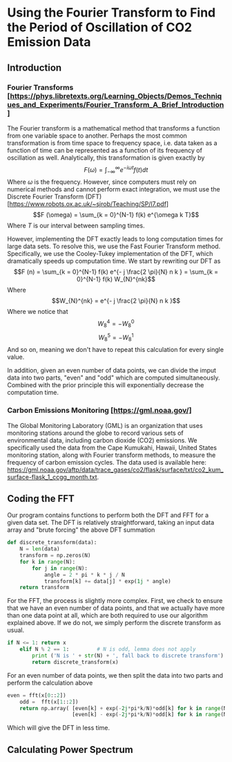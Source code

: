 # Using the Fourier Transform to Find the Period of Oscillation of CO2 Emission Data

## Introduction

### Fourier Transforms [https://phys.libretexts.org/Learning_Objects/Demos_Techniques_and_Experiments/Fourier_Transform_A_Brief_Introduction]
The Fourier transform is a mathematical method that transforms a function from one variable space to another. Perhaps the most common transformation is from time space to frequency space, i.e. data taken as a function of time can be represented as a function of its frequency of oscillation as well. Analytically, this transformation is given exactly by
$$F(\omega) = \int_{-\infty}^{\infty} e^{-i \omega t} f(t) dt$$
Where $\omega$ is the frequency. However, since computers must rely on numerical methods and cannot perform exact integration, we must use the Discrete Fourier Transform (DFT) [https://www.robots.ox.ac.uk/~sjrob/Teaching/SP/l7.pdf]
$$F (\omega) = \sum_{k = 0}^{N-1} f(k) e^{\omega k T}$$
Where $T$ is our interval between sampling times.

However, implementing the DFT exactly leads to long computation times for large data sets. To resolve this, we use the Fast Fourier Transform method. Specifically, we use the Cooley-Tukey implementation of the DFT, which dramatically speeds up computation time. We start by rewriting our DFT as
$$F (n) = \sum_{k = 0}^{N-1} f(k) e^{- j \frac{2 \pi}{N} n k } = \sum_{k = 0}^{N-1} f(k) W_{N}^{nk}$$
Where
$$W_{N}^{nk} = e^{- j \frac{2 \pi}{N} n k }$$
Where we notice that
$$W_8^4 = -W_8^0$$
$$W_8^5 = -W_8^1$$
And so on, meaning we don't have to repeat this calculation for every single value.

In addition, given an even number of data points, we can divide the imput data into two parts, "even" and "odd" which are computed simultaneously. Combined with the prior principle this will exponentially decrease the computation time.

### Carbon Emissions Monitoring [https://gml.noaa.gov/]

The Global Monitoring Laboratory (GML) is an organization that uses monitoring stations around the globe to record various sets of environmental data, including carbon dioxide (CO2) emissions. We specifically used the data from the Cape Kumukahi, Hawaii, United States monitoring station, along with Fourier transform methods, to measure the frequency of carbon emission cycles. The data used is available here: https://gml.noaa.gov/aftp/data/trace_gases/co2/flask/surface/txt/co2_kum_surface-flask_1_ccgg_month.txt.

## Coding the FFT

Our program contains functions to perform both the DFT and FFT for a given data set. The DFT is relatively straightforward, taking an input data array and "brute forcing" the above DFT summation
``` Python
def discrete_transform(data):
    N = len(data)
    transform = np.zeros(N)
    for k in range(N):
        for j in range(N):
            angle = 2 * pi * k * j / N
            transform[k] += data[j] * exp(1j * angle)
    return transform
```

For the FFT, the process is slightly more complex. First, we check to ensure that we have an even number of data points, and that we actually have more than one data point at all, which are both required to use our algorithm explained above. If we do not, we simply perform the discrete transform as usual.
``` Python
if N <= 1: return x
    elif N % 2 == 1:         # N is odd, lemma does not apply
        print ('N is ' + str(N) + ', fall back to discrete transform')
        return discrete_transform(x)
```

For an even number of data points, we then split the data into two parts and perform the calculation above
``` Python
even = fft(x[0::2])
    odd =  fft(x[1::2])
    return np.array( [even[k] + exp(-2j*pi*k/N)*odd[k] for k in range(N//2)] + \
                     [even[k] - exp(-2j*pi*k/N)*odd[k] for k in range(N//2)] )
```
Which will give the DFT in less time.

## Calculating Power Spectrum
